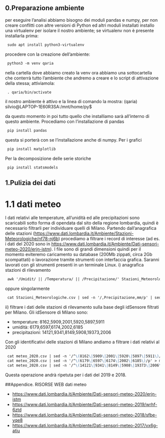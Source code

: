 ## 0.Preparazione ambiente

per eseguire l’analisi abbiamo bisogno dei moduli pandas e numpy, per non creare conflitti con altre versioni di Python ed altri moduli installati installo 
una virtualenv per isolare il nostro ambiente; se virtualenv non è presente installarla prima:
``` markdown
 sudo apt install python3-virtualenv
```
procedere con la creazione dell’ambiente:
``` markdown
 python3 -m venv qaria
```
nella cartella dove abbiamo creato la venv ora abbiamo una sottocartella che conterrà tutto l’ambiente che andremo a creare e lo script di attivazione della stessa; 
attiviamola:
``` markdown
 . qaria/bin/activate
 ```
il nostro ambiente è attivo e la linea di comando la mostra:
(qaria) silvio@LAPTOP-1E60R3SA:/mnt/home/py$

da questo momento in poi tutto quello che installiamo sarà all’interno di questo ambiente.
Procediamo con l’installazione di pandas
``` markdown
 pip install pandas
```
questa si porterà con se l’installazione anche di numpy.
Per i grafici
``` markdown
 pip install matplotlib
 ```
Per la decomposizione delle serie storiche
``` markdown
 pip install statsmodels
 ```

## 1.Pulizia dei dati

# 1.1 dati meteo
I dati relativi alle temperature, all’unidità ed alle precipitazioni sono scaricabili sotto forma di opendata  dal sito della regione lombardia, 
quindi è necessario filtrarli per individuare quelli di Milano.
Partendo dall’anagrafica delle stazioni (https://www.dati.lombardia.it/Ambiente/Stazioni-Meteorologiche/nf78-nj6b) 
procediamo a filtrare i record di interesse (ad es. i dati del 2020 sono in https://www.dati.lombardia.it/Ambiente/Dati-sensori-meteo-2020/erjn-istm). 
I file sono di grandi dimensioni quindi per il momento eviteremo caricamento su database (200Mb zippati, circa 2Gb scompattati)
o lavorazione tramite strumenti con interfaccia grafica. 
Saranni lavorati con gli strumenti presenti in un terminale Linux.
i) anagrafica stazioni di rilevamento
``` markdown
 awk '/Umidit/ || /Temperatura/ || /Precipitazione/' Stazioni_Meteorologiche.csv | awk '/,Milano/' > stazioni_meteo_MI_2020.csv
```
oppure singolarmente
``` markdown
 cat Stazioni_Meteorologiche.csv | sed -n '/,Precipitazione,mm/p' | sed -n '/,Milano/p' > stazioni_precipitazioni_MI.csv
 ```
 
ii) filtrare i dati delle stazioni di rilevamento sulla base degli idSensore filtrati per Milano.
Gli idSensore di Milano sono:
* temperature: 8162,5909,2001,5920,5897,5911
* umidità: 6179,6597,6174,2002,6185
* precipitazioni: 	14121,9341,8149,5908,19373,2006
	
Con gli identificativi delle stazioni di Milano andiamo a filtrare i dati relativi al 2020
``` markdown
 cat meteo_2020.csv | sed -n '/^\(8162\|5909\|2001\|5920\|5897\|5911\)/p' > meteo/2020/temperature_2020_mi.csv
 cat meteo_2020.csv | sed -n '/^\(6179\|6597\|6174\|2002\|6185\)/p' > meteo/2020/umidita_2020_mi.csv
 cat meteo_2020.csv | sed -n '/^\(14121\|9341\|8149\|5908\|19373\|2006\)/p' > meteo/2020/precipitazioni_2020_mi.csv
 ```
Questa operazione andrà ripetuta per i dati del 2019 e 2018.


##Appendice. RISORSE WEB
dati meteo
- https://www.dati.lombardia.it/Ambiente/Dati-sensori-meteo-2020/erjn-istm
- https://www.dati.lombardia.it/Ambiente/Dati-sensori-meteo-2019/wrhf-6ztd
- https://www.dati.lombardia.it/Ambiente/Dati-sensori-meteo-2018/sfbe-yqe8
- https://www.dati.lombardia.it/Ambiente/Dati-sensori-meteo-2017/vx6g-atiu

